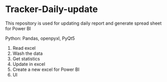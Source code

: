 # Tracker-Daily-update
This repository is used for updating daily report and generate spread sheet for Power BI

Python:
  Pandas, openpyxl, PyQt5

1. Read excel
2. Wash the data
3. Get statistics
4. Update in excel
5. Create a new excel for Power BI
6. UI
